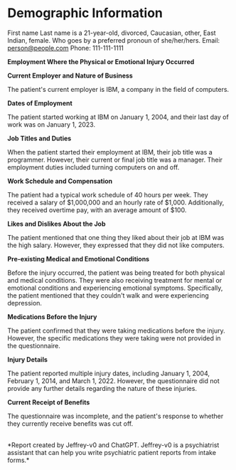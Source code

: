 # Demographic Information

First name Last name is a 21-year-old, divorced, Caucasian, other, East Indian, female.
Who goes by a preferred pronoun of she/her/hers.
Email: person@people.com
Phone: 111-111-1111

**Employment Where the Physical or Emotional Injury Occurred**

**Current Employer and Nature of Business**

The patient's current employer is IBM, a company in the field of computers.

**Dates of Employment**

The patient started working at IBM on January 1, 2004, and their last day of work was on January 1, 2023.

**Job Titles and Duties**

When the patient started their employment at IBM, their job title was a programmer. However, their current or final job title was a manager. Their employment duties included turning computers on and off.

**Work Schedule and Compensation**

The patient had a typical work schedule of 40 hours per week. They received a salary of $1,000,000 and an hourly rate of $1,000. Additionally, they received overtime pay, with an average amount of $100.

**Likes and Dislikes About the Job**

The patient mentioned that one thing they liked about their job at IBM was the high salary. However, they expressed that they did not like computers.

**Pre-existing Medical and Emotional Conditions**

Before the injury occurred, the patient was being treated for both physical and medical conditions. They were also receiving treatment for mental or emotional conditions and experiencing emotional symptoms. Specifically, the patient mentioned that they couldn't walk and were experiencing depression.

**Medications Before the Injury**

The patient confirmed that they were taking medications before the injury. However, the specific medications they were taking were not provided in the questionnaire.

**Injury Details**

The patient reported multiple injury dates, including January 1, 2004, February 1, 2014, and March 1, 2022. However, the questionnaire did not provide any further details regarding the nature of these injuries.

**Current Receipt of Benefits**

The questionnaire was incomplete, and the patient's response to whether they currently receive benefits was cut off.


<br>
*Report created by Jeffrey-v0 and ChatGPT. Jeffrey-v0 is a psychiatrist assistant that can help you write psychiatric patient reports from intake forms.*
